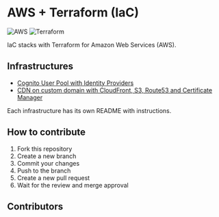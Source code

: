 # AWS + Terraform (IaC)

![AWS](https://img.shields.io/badge/AWS-%23FF9900.svg?style=for-the-badge&logo=amazon-aws&logoColor=white) ![Terraform](https://img.shields.io/badge/terraform-%235835CC.svg?style=for-the-badge&logo=terraform&logoColor=white)


IaC stacks with Terraform for Amazon Web Services (AWS).

## Infrastructures

- [Cognito User Pool with Identity Providers](./cognito-user-pool)
- [CDN on custom domain with CloudFront, S3, Route53 and Certificate Manager](./cloudfront-cdn)

Each infrastructure has its own README with instructions.

## How to contribute

1. Fork this repository
2. Create a new branch
3. Commit your changes
4. Push to the branch
5. Create a new pull request
6. Wait for the review and merge approval

## Contributors

<!-- ALL-CONTRIBUTORS-LIST:START - Do not remove or modify this section -->
<!-- prettier-ignore-start -->
<!-- markdownlint-disable -->

<!-- markdownlint-restore -->
<!-- prettier-ignore-end -->

<!-- ALL-CONTRIBUTORS-LIST:END -->
